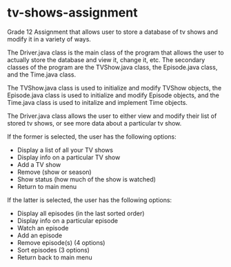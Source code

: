 # tv-shows-assignment
Grade 12 Assignment that allows user to store a database of tv shows and modify it in a variety of ways.

The Driver.java class is the main class of the program that allows the user to actually store the database and view it, change it, etc. The secondary classes of the program are the TVShow.java class, the Episode.java class, and the Time.java class.

The TVShow.java class is used to initialize and modify TVShow objects, the Episode.java class is used to initialize and modify Episode objects, and the Time.java class is used to initalize and implement Time objects.

The Driver.java class allows the user to either view and modify their list of stored tv shows, or see more data about a particular tv show.

If the former is selected, the user has the following options:
- Display a list of all your TV shows
- Display info on a particular TV show
- Add a TV show
- Remove (show or season)
- Show status (how much of the show is watched)
- Return to main menu

If the latter is selected, the user has the following options:
- Display all episodes (in the last sorted order) 
- Display info on a particular episode 
- Watch an episode
- Add an episode
- Remove episode(s) (4 options)
- Sort episodes (3 options)
- Return back to main menu
